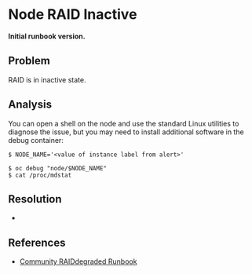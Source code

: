 # Node RAID Inactive

**Initial runbook version.**

## Problem

RAID is in inactive state.

## Analysis

You can open a shell on the node and use the standard Linux utilities to
diagnose the issue, but you may need to install additional software in the debug
container:

```shell
$ NODE_NAME='<value of instance label from alert>'

$ oc debug "node/$NODE_NAME"
$ cat /proc/mdstat
```

## Resolution
 * 

## References
 * [Community RAIDdegraded Runbook](https://runbooks.prometheus-operator.dev/runbooks/node/noderaiddegraded/)
